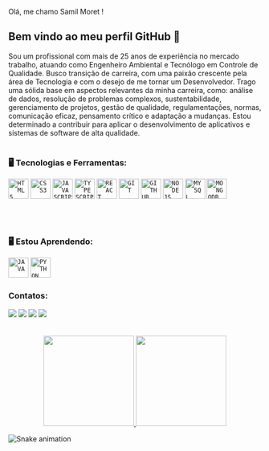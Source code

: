 
 Olá, me chamo Samil Moret ! 
## Bem vindo ao meu perfil GitHub 👋
Sou um profissional com mais de 25 anos de experiência no mercado trabalho, atuando como Engenheiro Ambiental e Tecnólogo em Controle de Qualidade. Busco transição de carreira, com uma paixão crescente pela área de Tecnologia e com o desejo de me tornar um Desenvolvedor. Trago uma sólida base em aspectos relevantes da minha carreira, como: análise de dados, resolução de problemas complexos, sustentabilidade, gerenciamento de projetos, gestão de qualidade, regulamentações, normas, comunicação eficaz, pensamento crítico e adaptação a mudanças. Estou determinado a contribuir para aplicar o desenvolvimento de aplicativos e sistemas de software de alta qualidade.
</br>
</br>
### 🖥️ Tecnologias e Ferramentas: 

<code><img width="40px" src="https://cdn.jsdelivr.net/gh/devicons/devicon/icons/html5/html5-original-wordmark.svg" title = "HTML5"/></code>
<code><img width="40px" src="https://cdn.jsdelivr.net/gh/devicons/devicon/icons/css3/css3-original-wordmark.svg" title = "CSS3"/></code>
<code><img width="40px" src="https://cdn.jsdelivr.net/gh/devicons/devicon/icons/javascript/javascript-original.svg" title = "JAVASCRIPT"/></code>
<code><img width="40px" src="https://cdn.jsdelivr.net/gh/devicons/devicon@latest/icons/typescript/typescript-original.svg" title = "TYPESCRIPT"/></code>
<code><img width="40px" src="https://cdn.jsdelivr.net/gh/devicons/devicon@latest/icons/react/react-original.svg" title = "REACT"/></code>
<code><img width="40px" src="https://cdn.jsdelivr.net/gh/devicons/devicon/icons/git/git-original.svg" title = "GIT"/></code>
<code><img width="40px" src="https://cdn.jsdelivr.net/gh/devicons/devicon@latest/icons/github/github-original.svg"  title = "GITHUB"/></code>
<code><img width="40px" src="https://cdn.jsdelivr.net/gh/devicons/devicon@latest/icons/nodejs/nodejs-original-wordmark.svg" title = "NODEJS"/></code>
<code><img width="40px" src="https://cdn.jsdelivr.net/gh/devicons/devicon/icons/mysql/mysql-original.svg" title = "MYSQL"/></code>
<code><img width="40px" src="https://cdn.jsdelivr.net/gh/devicons/devicon@latest/icons/mongodb/mongodb-original.svg" title = "MONGODB"/></code>

</br>
</br>

### 🖥️ Estou Aprendendo: 
<code><img width="40px" src="https://cdn.jsdelivr.net/gh/devicons/devicon@latest/icons/java/java-original.svg" title = "JAVA"/></code>
<code><img width="40px" src="https://cdn.jsdelivr.net/gh/devicons/devicon@latest/icons/python/python-original.svg" title = "PYTHON"/></code>



### Contatos:

<div>
<a href="https://x.com/MoretSamil?t=psK2kWzbAafjnr5yFZePiA&s=09" target="_blank"><img loading="lazy" src="https://img.shields.io/badge/Twitter-000000?style=for-the-badge&logo=x&logoColor=white" target="_blank"></a>
<a href="https://www.instagram.com/moretsamil" target="_blank"><img loading="lazy" src="https://img.shields.io/badge/-Instagram-%23E4405F?style=for-the-badge&logo=instagram&logoColor=white" target="_blank"></a>
<a href = "mailto: samil.moret@gmail.com"><img loading="lazy" src="https://img.shields.io/badge/Gmail-D14836?style=for-the-badge&logo=gmail&logoColor=white" target="_blank"></a>
<a href="https://www.linkedin.com/in/samilmoret" target="_blank"><img loading="lazy" src="https://img.shields.io/badge/-LinkedIn-%230077B5?style=for-the-badge&logo=linkedin&logoColor=white" target="_blank"></a>   
</div>
</br>
</br>
<div align="center">
<a href="https://github.com/SamilMoret">
  <img height="180em" src="https://github-readme-stats-eight-theta.vercel.app/api?username=SamilMoret&show_icons=true&theme=algolia&include_all_commits=true&count_private=true"/>
  <img height="180em" src="https://github-readme-stats-eight-theta.vercel.app/api/top-langs/?username=SamilMoret&layout=compact&langs_count=8&theme=algolia"/>
</a>
</div>

![Snake animation](https://github.com/SamilMoret/SamilMoret/blob/output/github-contribution-grid-snake.svg)


